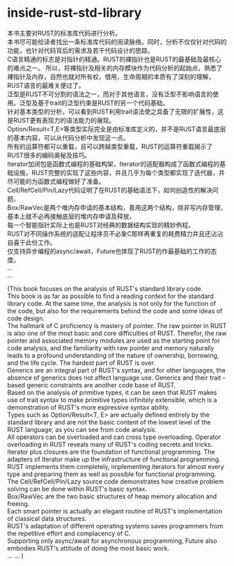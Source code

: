 # inside-rust-std-library
本书主要对RUST的标准库代码进行分析。  
本书尽可能给读者找出一条标准库代码的阅读脉络。同时，分析不仅仅针对代码的功能，也针对代码背后的需求及若干代码设计的思路。   
C语言精通的标志是对指针的精通。RUST的裸指针也是RUST的最基础及最核心的难点之一。 
所以，将裸指针及相关的内存模块作为代码分析的起始点，熟悉了裸指针及内存，自然也就对所有权，借用，生命周期的本质有了深刻的理解，RUST语言的最难关便过了。      
泛型是RUST不可分割的语法之一，而对于其他语言，没有泛型不影响语言的使用。泛型及基于trait的泛型约束是RUST的另一个代码基础。    
针对基本类型的分析，可以看到RUST利用trait语法使之具备了无限的扩展性，这是RUST更有表现力的语法能力的展现。     
Option<T>/Result<T,E>等类型实际完全是由标准库定义的，并不是RUST语言最底层的基本内容，可以从代码分析中发现这一点。    
所有的运算符都可以重载，且可以跨越类型重载，RUST的运算符重载揭示了RUST很多的编码奥秘及技巧。       
Iterator加闭包是函数式编程的基础构架，Iterator的适配器构成了函数式编程的基础设施，RUST完整的实现了这些内容，并且几乎为每个类型都实现了迭代器，并尽可能的为函数式编程做好了准备。    
Cell<T>/RefCell<T>/Pin<T>/Lazy<T>代码证明了在RUST的基础语法下，如何创造性的解决问题。     
Box<T>/RawVec<T>是两个堆内存申请的基本结构，善用这两个结构，除非写内存管理，基本上就不必再接触底层的堆内存申请及释放。    
每一个智能指针实际上也是RUST对经典的数据结构实现的精妙例程。    
RUST对不同操作系统的适配让程序员不必象C那样再重复的耗费精力并且还沾沾自喜于此份工作。    
仅支持异步编程的async/await，Future也体现了RUST的作最基础的工作的态度。    
...  
...  
  
(This book focuses on the analysis of RUST's standard library code.  
This book is as far as possible to find a reading context for the standard library code. At the same time, the analysis is not only for the function of the code, but also for the requirements behind the code and some ideas of code design.  
The hallmark of C proficiency is mastery of pointer. The raw pointer in RUST is also one of the most basic and core difficulties of RUST. Therefor, the raw pointer and  associated memory modules are used as the starting point for code analysis, and the familiarity with raw pointer and memory naturally leads to a profound understanding of the nature of ownership, borrowing, and the life cycle. The hardest part of RUST is over.  
Generics are an integral part of RUST's syntax, and for other languages, the absence of generics does not affect language use. Generics and their trait - based generic constraints are another code base of RUST.  
Based on the analysis of primitive types, it can be seen that RUST makes use of trait syntax to make primitive types infinitely extensible, which is a demonstration of RUST's more expressive syntax ability.  
Types such as Option<T>/Result<T, E> are actually defined entirely by the standard library and are not the basic content of the lowest level of the RUST language, as you can see from code analysis.  
All operators can be overloaded and can cross type overloading. Operator overloading in RUST reveals many of RUST's coding secrets and tricks.  
Iterator plus closures are the foundation of functional programming. The adapters of Iterator make up the infrastructure of functional programming. RUST implements them completely, implementing iterators for almost every type and preparing them as well as possible for functional programming.  
The Cell/RefCell/Pin/Lazy source code demonstrates how creative problem solving can be done within RUST's basic syntax.  
Box/RawVec are the two basic structures of heap memory allocation and freeing.   
Each smart pointer is actually an elegant routine of RUST's implementation of classical data structures.  
RUST's adaptation of different operating systems saves programmers from the repetitive effort and complacency of C.  
Supporting only async/await for asynchronous programming, Future also embodies RUST's attitude of doing the most basic work.  
... 
...
)
